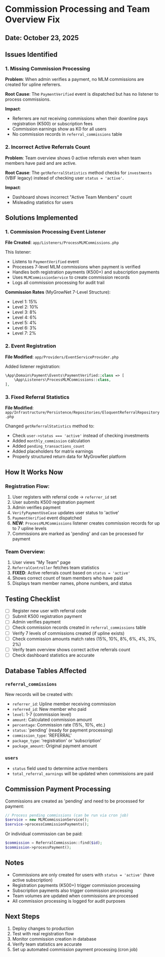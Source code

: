 # Commission Processing and Team Overview Fix

## Date: October 23, 2025

## Issues Identified

### 1. Missing Commission Processing
**Problem**: When admin verifies a payment, no MLM commissions are created for upline referrers.

**Root Cause**: The `PaymentVerified` event is dispatched but has no listener to process commissions.

**Impact**: 
- Referrers are not receiving commissions when their downline pays registration (K500) or subscription fees
- Commission earnings show as K0 for all users
- No commission records in `referral_commissions` table

### 2. Incorrect Active Referrals Count
**Problem**: Team overview shows 0 active referrals even when team members have paid and are active.

**Root Cause**: The `getReferralStatistics` method checks for `investments` (VBIF legacy) instead of checking user `status = 'active'`.

**Impact**:
- Dashboard shows incorrect "Active Team Members" count
- Misleading statistics for users

## Solutions Implemented

### 1. Commission Processing Event Listener

**File Created**: `app/Listeners/ProcessMLMCommissions.php`

This listener:
- Listens to `PaymentVerified` event
- Processes 7-level MLM commissions when payment is verified
- Handles both registration payments (K500+) and subscription payments
- Uses `MLMCommissionService` to create commission records
- Logs all commission processing for audit trail

**Commission Rates** (MyGrowNet 7-Level Structure):
- Level 1: 15%
- Level 2: 10%
- Level 3: 8%
- Level 4: 6%
- Level 5: 4%
- Level 6: 3%
- Level 7: 2%

### 2. Event Registration

**File Modified**: `app/Providers/EventServiceProvider.php`

Added listener registration:
```php
\App\Domain\Payment\Events\PaymentVerified::class => [
    \App\Listeners\ProcessMLMCommissions::class,
],
```

### 3. Fixed Referral Statistics

**File Modified**: `app/Infrastructure/Persistence/Repositories/EloquentReferralRepository.php`

Changed `getReferralStatistics` method to:
- Check `user->status === 'active'` instead of checking investments
- Added `monthly_commission` calculation
- Added `pending_transactions_count`
- Added placeholders for matrix earnings
- Properly structured return data for MyGrowNet platform

## How It Works Now

### Registration Flow:
1. User registers with referral code → `referrer_id` set
2. User submits K500 registration payment
3. Admin verifies payment
4. `VerifyPaymentUseCase` updates user status to 'active'
5. `PaymentVerified` event dispatched
6. **NEW**: `ProcessMLMCommissions` listener creates commission records for up to 7 upline levels
7. Commissions are marked as 'pending' and can be processed for payment

### Team Overview:
1. User views "My Team" page
2. `ReferralController` fetches team statistics
3. **FIXED**: Active referrals count based on `status = 'active'`
4. Shows correct count of team members who have paid
5. Displays team member names, phone numbers, and status

## Testing Checklist

- [ ] Register new user with referral code
- [ ] Submit K500 registration payment
- [ ] Admin verifies payment
- [ ] Check commission records created in `referral_commissions` table
- [ ] Verify 7 levels of commissions created (if upline exists)
- [ ] Check commission amounts match rates (15%, 10%, 8%, 6%, 4%, 3%, 2%)
- [ ] Verify team overview shows correct active referrals count
- [ ] Check dashboard statistics are accurate

## Database Tables Affected

### `referral_commissions`
New records will be created with:
- `referrer_id`: Upline member receiving commission
- `referred_id`: New member who paid
- `level`: 1-7 (commission level)
- `amount`: Calculated commission amount
- `percentage`: Commission rate (15%, 10%, etc.)
- `status`: 'pending' (ready for payment processing)
- `commission_type`: 'REFERRAL'
- `package_type`: 'registration' or 'subscription'
- `package_amount`: Original payment amount

### `users`
- `status` field used to determine active members
- `total_referral_earnings` will be updated when commissions are paid

## Commission Payment Processing

Commissions are created as 'pending' and need to be processed for payment:

```php
// Process pending commissions (can be run via cron job)
$service = new MLMCommissionService();
$service->processCommissionPayments();
```

Or individual commission can be paid:
```php
$commission = ReferralCommission::find($id);
$commission->processPayment();
```

## Notes

- Commissions are only created for users with `status = 'active'` (have active subscription)
- Registration payments (K500+) trigger commission processing
- Subscription payments also trigger commission processing
- Team volumes are updated when commissions are processed
- All commission processing is logged for audit purposes

## Next Steps

1. Deploy changes to production
2. Test with real registration flow
3. Monitor commission creation in database
4. Verify team statistics are accurate
5. Set up automated commission payment processing (cron job)
